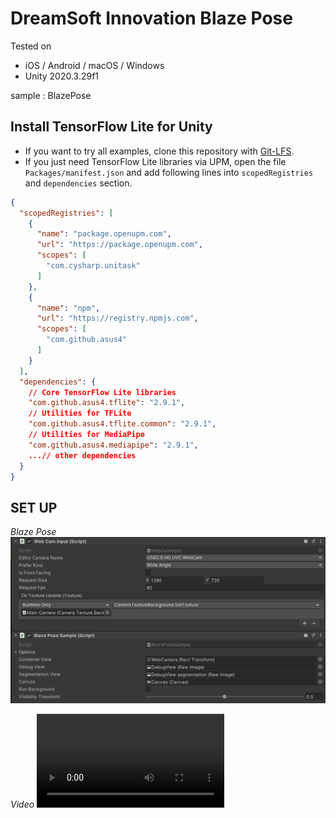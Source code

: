 # DreamSoft Innovation Blaze Pose

Tested on  

- iOS / Android / macOS / Windows
- Unity 2020.3.29f1

sample :
BlazePose

## Install TensorFlow Lite for Unity

- If you want to try all examples, clone this repository with [Git-LFS](https://git-lfs.github.com/).
- If you just need TensorFlow Lite libraries via UPM, open the file `Packages/manifest.json` and add following lines into `scopedRegistries` and `dependencies` section.

```json
{
  "scopedRegistries": [
    {
      "name": "package.openupm.com",
      "url": "https://package.openupm.com",
      "scopes": [
        "com.cysharp.unitask"
      ]
    },
    {
      "name": "npm",
      "url": "https://registry.npmjs.com",
      "scopes": [
        "com.github.asus4"
      ]
    }
  ],
  "dependencies": {
    // Core TensorFlow Lite libraries
    "com.github.asus4.tflite": "2.9.1",
    // Utilities for TFLite
    "com.github.asus4.tflite.common": "2.9.1",
    // Utilities for MediaPipe
    "com.github.asus4.mediapipe": "2.9.1",
    ...// other dependencies
  }
}
```

## SET UP

_Blaze Pose_
![Blaze Pose!](SetupImages~/BlazePoseSetup.png)

_Video_
![Video!](SetupImages~/BlazePose.mp4)